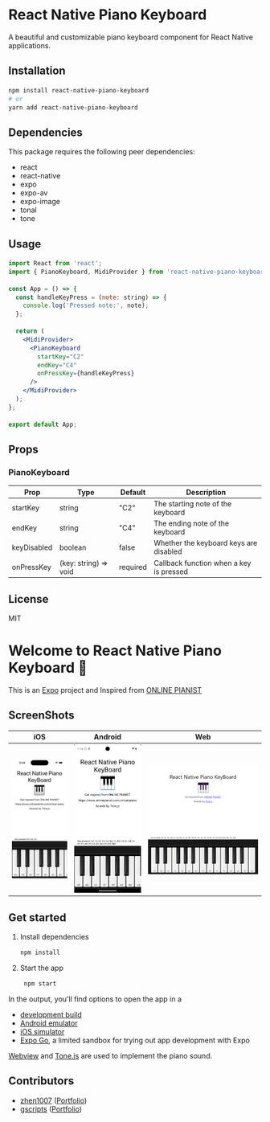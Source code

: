 # React Native Piano Keyboard

A beautiful and customizable piano keyboard component for React Native applications.

## Installation

```bash
npm install react-native-piano-keyboard
# or
yarn add react-native-piano-keyboard
```

## Dependencies

This package requires the following peer dependencies:
- react
- react-native
- expo
- expo-av
- expo-image
- tonal
- tone

## Usage

```jsx
import React from 'react';
import { PianoKeyboard, MidiProvider } from 'react-native-piano-keyboard';

const App = () => {
  const handleKeyPress = (note: string) => {
    console.log('Pressed note:', note);
  };

  return (
    <MidiProvider>
      <PianoKeyboard
        startKey="C2"
        endKey="C4"
        onPressKey={handleKeyPress}
      />
    </MidiProvider>
  );
};

export default App;
```

## Props

### PianoKeyboard

| Prop | Type | Default | Description |
|------|------|---------|-------------|
| startKey | string | "C2" | The starting note of the keyboard |
| endKey | string | "C4" | The ending note of the keyboard |
| keyDisabled | boolean | false | Whether the keyboard keys are disabled |
| onPressKey | (key: string) => void | required | Callback function when a key is pressed |

## License

MIT

# Welcome to React Native Piano Keyboard 👋
This is an [Expo](https://expo.dev/) project and Inspired from [ONLINE PIANIST](https://www.onlinepianist.com/virtual-piano)

## ScreenShots
| iOS | Android | Web |
| ----------- | ----------- | ----------- |
| ![Screenshot of React Native Piano Keyboard for iOS](./images/ios.png) | ![Screenshot of React Native Piano Keyboard for Android](./images/android.png) | ![Screenshot of React Native Piano Keyboard for web](./images/web.png) |

## Get started
1. Install dependencies

   ```bash
   npm install
   ```

2. Start the app

   ```bash
    npm start
   ```

In the output, you'll find options to open the app in a

- [development build](https://docs.expo.dev/develop/development-builds/introduction/)
- [Android emulator](https://docs.expo.dev/workflow/android-studio-emulator/)
- [iOS simulator](https://docs.expo.dev/workflow/ios-simulator/)
- [Expo Go](https://expo.dev/go), a limited sandbox for trying out app development with Expo

[Webview](https://github.com/react-native-webview/react-native-webview) and [Tone.js](https://tonejs.github.io/) are used to implement the piano sound.

## Contributors

- [zhen1007](https://github.com/zhen1007) ([Portfolio](https://zhen-portfolio.vercel.app/))
- [gscripts](https://github.com/grnsmn) ([Portfolio](https://simoneguarnuccio.vercel.app/))
